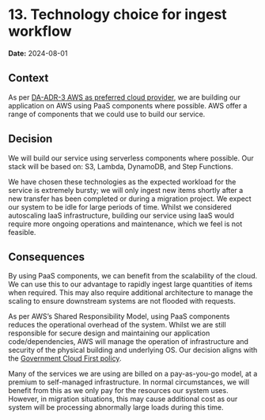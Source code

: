 # 13. Technology choice for ingest workflow

**Date:** 2024-08-01

## Context

As per [DA-ADR-3 AWS as preferred cloud provider](https://national-archives.atlassian.net/wiki/x/BYBIB), we are building our application on AWS using PaaS components where possible. AWS offer a range of components that we could use to build our service.

## Decision

We will build our service using serverless components where possible. Our stack will be based on: S3, Lambda, DynamoDB, and Step Functions.

We have chosen these technologies as the expected workload for the service is extremely bursty; we will only ingest new items shortly after a new transfer has been completed or during a migration project. We expect our system to be idle for large periods of time. Whilst we considered autoscaling IaaS infrastructure, building our service using IaaS would require more ongoing operations and maintenance, which we feel is not feasible.

## Consequences

By using PaaS components, we can benefit from the scalability of the cloud. We can use this to our advantage to rapidly ingest large quantities of items when required. This may also require additional architecture to manage the scaling to ensure downstream systems are not flooded with requests.

As per AWS’s Shared Responsibility Model, using PaaS components reduces the operational overhead of the system. Whilst we are still responsible for secure design and maintaining our application code/dependencies, AWS will manage the operation of infrastructure and security of the physical building and underlying OS. Our decision aligns with the [Government Cloud First policy](https://www.gov.uk/guidance/government-cloud-first-policy).

Many of the services we are using are billed on a pay-as-you-go model, at a premium to self-managed infrastructure. In normal circumstances, we will benefit from this as we only pay for the resources our system uses. However, in migration situations, this may cause additional cost as our system will be processing abnormally large loads during this time.
